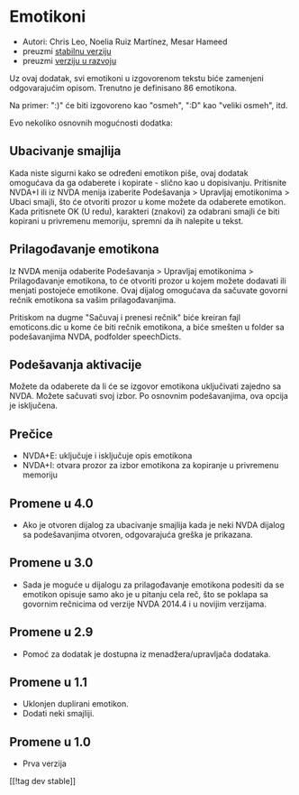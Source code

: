 # Emotikoni #

* Autori: Chris Leo, Noelia Ruiz Martínez, Mesar Hameed
* preuzmi [stabilnu verziju][1]
* preuzmi [verziju u razvoju][2]

Uz ovaj dodatak, svi emotikoni u izgovorenom tekstu biće zamenjeni
odgovarajućim opisom. Trenutno je definisano 86 emotikona.

Na primer: ":)" će biti izgovoreno kao "osmeh", ":D" kao "veliki osmeh",
itd.

Evo nekoliko osnovnih mogućnosti dodatka:

## Ubacivanje smajlija ##

Kada niste sigurni kako se određeni emotikon piše, ovaj dodatak omogućava da ga odaberete i kopirate - slično kao u dopisivanju.
Pritisnite NVDA+I ili iz NVDA menija izaberite Podešavanja > Upravljaj emotikonima > Ubaci smajli, što će otvoriti prozor u kome možete da odaberete emotikon.
Kada pritisnete OK (U redu), karakteri (znakovi) za odabrani smajli će biti kopirani u privremenu memoriju, spremni da ih nalepite u tekst.


## Prilagođavanje emotikona ##

Iz NVDA menija odaberite Podešavanja > Upravljaj emotikonima > Prilagođavanje emotikona, to će otvoriti prozor u kojem možete dodavati ili menjati postojeće emotikone.
Ovaj dijalog omogućava da sačuvate govorni rečnik emotikona sa vašim prilagođavanjima.

Pritiskom na dugme "Sačuvaj i prenesi rečnik" biće kreiran fajl
emoticons.dic u kome će biti rečnik emotikona, a biće smešten u folder sa
podešavanjima NVDA, podfolder speechDicts.


## Podešavanja aktivacije ##

Možete da odaberete da li će se izgovor emotikona uključivati zajedno sa
NVDA. Možete sačuvati svoj izbor. Po osnovnim podešavanjima, ova opcija je
isključena.

## Prečice ##

*	NVDA+E: uključuje i isključuje opis emotikona
*	NVDA+I: otvara prozor za izbor emotikona za kopiranje u privremenu
  memoriju


## Promene u 4.0 ##

* Ako je otvoren dijalog za ubacivanje smajlija kada je neki NVDA dijalog sa
  podešavanjima otvoren, odgovarajuća greška je prikazana.


## Promene u 3.0 ##

* Sada je moguće u dijalogu za prilagođavanje emotikona podesiti da se
  emotikon opisuje samo ako je u pitanju cela reč, što se poklapa sa
  govornim rečnicima od verzije NVDA 2014.4 i u novijim verzijama.


## Promene u 2.9 ##

* Pomoć za dodatak je dostupna iz menadžera/upravljača dodataka.


## Promene u 1.1 ##

* Uklonjen duplirani emotikon.
* Dodati neki smajliji.

## Promene u 1.0 ##

* Prva verzija

[[!tag dev stable]]

[1]: http://addons.nvda-project.org/files/get.php?file=emo

[2]: http://addons.nvda-project.org/files/get.php?file=emo-dev

